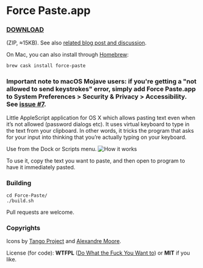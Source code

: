 Force Paste.app
===============

### [DOWNLOAD](https://github.com/EugeneDae/Force-Paste/releases/download/1.0.1/Force-Paste.zip) 
(ZIP, ≈15KB). See also [related blog post and discussion](http://d43.me/blog/1741/paste-text-even-when-prohibited-in-os-x-password-dialogs-etc/).

On Mac, you can also install through [Homebrew](https://brew.sh/):

```sh
brew cask install force-paste
```

### Important note to macOS Mojave users: if you're getting a "not allowed to send keystrokes" error, simply add Force Paste.app to System Preferences > Security & Privacy > Accessibility. See [issue #7](https://github.com/EugeneDae/Force-Paste/issues/7).

Little AppleScript application for OS X which allows pasting text even when it’s not allowed (password dialogs etc). It uses virtual keyboard to type in the text from your clipboard. In other words, it tricks the program that asks for your input into thinking that you’re actually typing on your keyboard.

Use from the Dock or Scripts menu.
![How it works](https://raw.githubusercontent.com/EugeneDae/Force-Paste/master/about.jpg)

To use it, copy the text you want to paste, and then open to program to have it immediately pasted.

### Building
```
cd Force-Paste/
./build.sh
```
Pull requests are welcome.

### Copyrights
Icons by [Tango Project](http://tango.freedesktop.org/) and [Alexandre Moore](http://sa-ki.deviantart.com/).

License (for code): **WTFPL** ([Do What the Fuck You Want to](http://en.wikipedia.org/wiki/WTFPL)) or **MIT** if you like.

